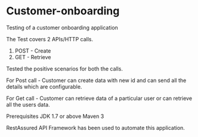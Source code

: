 # Customer-onboarding
Testing of a customer onboarding application

The Test covers 2 APIs/HTTP calls.

1. POST - Create
2. GET - Retrieve

Tested the positive scenarios for both the calls.

For Post call - Customer can create data with new id and can send all the details which are configurable.

For Get call - Customer can retrieve data of a particular user or can retrieve all the users data.

Prerequisites
  JDK 1.7 or above
  Maven 3
  
RestAssured API Framework has been used to automate this application.

